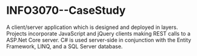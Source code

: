 # INFO3070--CaseStudy
A client/server application which is designed and deployed in layers. Projects incorporate JavaScript and jQuery clients making REST calls to a ASP.Net Core server. C# is used server-side in conjunction with the Entity Framework, LINQ, and a SQL Server database.
